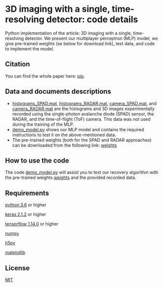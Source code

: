 # 3D imaging with a single, time-resolving detector: code details

Python implementation of the article: 3D imaging with a single, time-resolving detector. We present our multiplayer perceptron (MLP) model, we give pre-trained weights (se below for download link), test data, and code to implement the model. 

## Citation 

You can find the whole paper here: [pip](https://pip.pypa.io/en/stable/). 

## Data and documents descriptions
- [histograms_SPAD.mat](), [histograms_RADAR.mat](), [camera_SPAD.mat](), and [camera_RADAR.mat]() are the histograms and 3D images experimentally recorded using the single-photon avalanche diode (SPAD) sensor, the RADAR, and the time-of-flight (ToF) camera. 
This data was not used during the training of the MLP. 
- [demo_model.py]() shows our MLP model and contains the required instructions to test it on the above-mentioned data. 
- The pre-trained weights (both for the SPAD and RADAR approaches) can be downloaded from the following link: [weights](https://www.dropbox.com/sh/ll9jr793g5s1ktl/AACLmUSD4r6eYevG7Ej1YRIRa?dl=0) 

## How to use the code
The code [demo_model.py]() will assist you to test our recovery algorithm with the pre-trained weights [weights](https://www.dropbox.com/sh/ll9jr793g5s1ktl/AACLmUSD4r6eYevG7Ej1YRIRa?dl=0) and the provided recorded data.

## Requirements
[python 3.6](https://www.python.org/downloads/release/python-360/) or higher

[keras 2.1.2](http://faroit.com/keras-docs/2.1.2/) or higher

[tensorflow 1.14.0](https://www.tensorflow.org/install) or higher

[numpy](https://numpy.org)

[h5py](https://www.h5py.org/)

[matplotlib](https://matplotlib.org/)

## License
[MIT](https://choosealicense.com/licenses/mit/)
